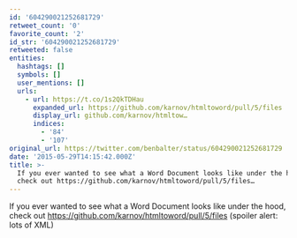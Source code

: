 ```yaml
---
id: '604290021252681729'
retweet_count: '0'
favorite_count: '2'
id_str: '604290021252681729'
retweeted: false
entities:
  hashtags: []
  symbols: []
  user_mentions: []
  urls:
    - url: https://t.co/1s2QkTDHau
      expanded_url: https://github.com/karnov/htmltoword/pull/5/files
      display_url: github.com/karnov/htmltow…
      indices:
        - '84'
        - '107'
original_url: https://twitter.com/benbalter/status/604290021252681729
date: '2015-05-29T14:15:42.000Z'
title: >-
  If you ever wanted to see what a Word Document looks like under the hood,
  check out https://github.com/karnov/htmltoword/pull/5/files…
---
```


If you ever wanted to see what a Word Document looks like under the hood, check out https://github.com/karnov/htmltoword/pull/5/files (spoiler alert: lots of XML)